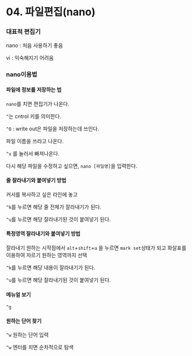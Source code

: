 # 04. 파일편집(nano)

### 대표적 편집기

nano : 처음 사용하기 좋음

vi : 익숙해지기 어려움 



### nano이용법

#### 파일에 정보를 저장하는 법

`nano`를 치면 편집기가 나온다.

`^`는 cntrol 키를 의미한다.

`^O` : write out은 파일을 저장하는데 쓰인다.

파일 이름을 쓰라고 나온다.

`^x` 를 눌러서 빠져나온다.

다시 해당 파일을 수정하고 싶으면, `nano [파일명]`을 입력한다.

#### 줄 잘라내기와 붙여넣기 방법

커서를 복사하고 싶은 라인에 놓고

`^k`를 누르면 해당 줄 전체가 잘라내기가 된다.

`^u`를 누르면 해당 잘라내기된 것이 붙여넣기 된다.

#### 특정영역 잘라내기와 붙여넣기 방법

잘라내기 원하는 시작점에서 `alt`+`shift`+`a` 을 누르면 `mark set`상태가 되고 화살표를 이용하여 자르기 원하는 영역까지 선택

`^k`를 누르면 해당 내용이 잘라내기가 된다.

`^u`를 누르면 해당 잘라내기된 것이 붙여넣기 된다.

#### 메뉴얼 보기

`^g`

#### 원하는 단어 찾기

`^w` 원하는 단어 입력

`^w` 엔터를 치면 순차적으로 탐색



